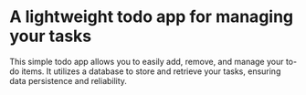 # A lightweight todo app for managing your tasks
This simple todo app allows you to easily add, remove, and manage your to-do items. It utilizes a database to store and retrieve your tasks, ensuring data persistence and reliability.

